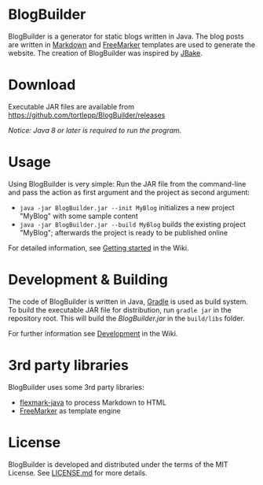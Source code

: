 BlogBuilder
===========
BlogBuilder is a generator for static blogs written in Java. The blog posts are written in [Markdown](http://daringfireball.net/projects/markdown/) and [FreeMarker](http://freemarker.org/) templates are used to generate the website. The creation of BlogBuilder was inspired by [JBake](http://jbake.org/).


Download
========
Executable JAR files are available from https://github.com/tortlepp/BlogBuilder/releases

*Notice: Java 8 or later is required to run the program.*


Usage
=====
Using BlogBuilder is very simple: Run the JAR file from the command-line and pass the action as first argument and the project as second argument:

* `java -jar BlogBuilder.jar --init MyBlog` initializes a new project "MyBlog" with some sample content
* `java -jar BlogBuilder.jar --build MyBlog` builds the existing project "MyBlog"; afterwards the project is ready to be published online

For detailed information, see [Getting started](https://github.com/tortlepp/BlogBuilder/wiki/Getting-Started) in the Wiki.


Development & Building
======================
The code of BlogBuilder is written in Java, [Gradle](https://gradle.org) is used as build system. To build the executable JAR file for distribution, run `gradle jar` in the repository root. This will build the *BlogBuilder.jar* in the `build/libs` folder.

For further information see [Development](https://github.com/tortlepp/BlogBuilder/wiki/Development) in the Wiki.


3rd party libraries
===================
BlogBuilder uses some 3rd party libraries:

* [flexmark-java](https://github.com/vsch/flexmark-java) to process Markdown to HTML
* [FreeMarker](http://freemarker.org/) as template engine


License
=======
BlogBuilder is developed and distributed under the terms of the MIT License. See [LICENSE.md](LICENSE.md) for more details.
